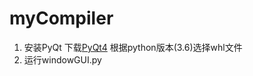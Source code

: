 # myCompiler
1. 安装PyQt
  下载[PyQt4](http://www.lfd.uci.edu/~gohlke/pythonlibs/)
  根据python版本(3.6)选择whl文件
2. 运行windowGUI.py
